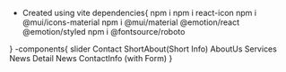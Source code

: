 - Created using vite
dependencies{
	npm i 
	npm i react-icon
	npm i @mui/icons-material 
	npm i @mui/material @emotion/react @emotion/styled
	npm i @fontsource/roboto

}
-components{
	slider
	Contact
	ShortAbout(Short Info)
	AboutUs
	Services
	News
	Detail News
	ContactInfo (with Form)
}